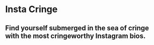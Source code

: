 # Insta Cringe

## Find yourself submerged in the sea of cringe with the most cringeworthy Instagram bios.